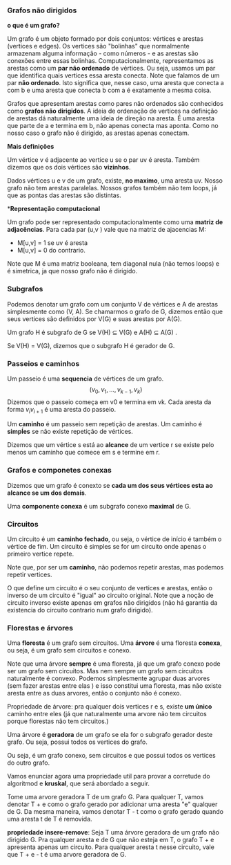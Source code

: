### Grafos não dirigidos

**o que é um grafo?**

Um grafo é um objeto formado por dois conjuntos: vértices e arestas (vertices e edges). Os vertices são "bolinhas" que normalmente armazenam alguma informação - como números - e as arestas são conexões entre essas bolinhas. Computacionalmente, representamos as arestas como um **par não ordenado** de vértices. Ou seja, usamos um par que identifica quais vertices essa aresta conecta. Note que falamos de um par **não ordenado**. Isto significa que, nesse caso, uma aresta que conecta a com b e uma aresta que conecta b com a é exatamente a mesma coisa.

Grafos que apresentam arestas como pares não ordenados são conhecidos como **grafos não dirigidos**. A ideia de ordenação de vertices na definição de arestas dá naturalmente uma ideia de direção na aresta. É uma aresta que parte de a e termina em b, não apenas conecta mas aponta. Como no nosso caso o grafo não é dirigido, as arestas apenas conectam.

**Mais definições**

Um vértice v é adjacente ao vertice u se o par uv é aresta. Também dizemos que os dois vértices são **vizinhos**.

Dados vértices u e v de um grafo, existe, **no maximo**, uma aresta uv. Nosso grafo não tem arestas paralelas. Nossos grafos também não tem loops, já que as pontas das arestas são distintas.

***Representação computacional**

Um grafo pode ser representado computacionalmente como uma **matriz de adjacências**. Para cada par (u,v ) vale que na matriz de ajacencias M:

* M[u,v] = 1 se uv é aresta
* M[u,v] = 0 do contrario.

Note que M é uma matriz booleana, tem diagonal nula (não temos loops) e é simetrica, ja que nosso grafo não é dirigido.

### Subgrafos

Podemos denotar um grafo com um conjunto V de vértices e A de arestas simplesmente como (V, A). Se chamarmos o grafo de G, dizemos então que seus vertices são definidos por V(G) e suas arestas por A(G).



Um grafo H é subgrafo de G se V(H) $\subseteq$ V(G) e A(H) $\subseteq$ A(G) .

Se V(H) = V(G), dizemos que o subgrafo H é gerador de G.

### Passeios e caminhos

Um passeio é uma **sequencia** de vértices de um grafo.
$$
(v_0, v_1, \dots, v_{k-1}, v_k)
$$
Dizemos que o passeio começa em v0 e termina em vk. Cada aresta da forma $v_iv_{i+1}$ é uma aresta do passeio.

Um **caminho** é um passeio sem repetição de arestas. Um caminho é **simpĺes** se não existe repetição de vértices.

Dizemos que um vértice s está  ao **alcance** de um vertice r se existe pelo menos um caminho que comece em s e termine em r.

### Grafos e componetes conexas

Dizemos que um grafo é conexto se **cada um dos seus vértices esta ao alcance se um dos demais**.

Uma **componente conexa** é um subgrafo conexo **maximal** de G.

### Circuitos

Um circuito é um **caminho fechado**, ou seja, o vértice de início é também o vértice de fim. Um circuito é simples se for um circuito onde apenas o primeiro vertice repete.

Note que, por ser um **caminho**, não podemos repetir arestas, mas podemos repetir vertices.

O que define um circuito é o seu conjunto de vertices e arestas, então o inverso de um circuito é "igual" ao circuito original. Note que a noção de circuito inverso existe apenas em grafos não dirigidos (não há garantia da existencia do circuito contrario num grafo dirigido).

### Florestas e árvores

Uma **floresta** é um grafo sem circuitos. Uma **árvore** é uma floresta **conexa**, ou seja, é um grafo sem circuitos e conexo.



Note que uma árvore **sempre** é uma floresta, já que um grafo conexo pode ser um grafo sem circuitos. Mas nem sempre um grafo sem circuitos naturalmente é convexo. Podemos simplesmente agrupar duas arvores (sem fazer arestas entre elas ) e isso constitui uma floresta, mas não existe aresta entre as duas arvores, então o conjunto não é conexo.



Propriedade de árvore: pra qualquer dois vertices r e s, existe **um único** caminho entre eles (já que naturalmente uma arvore não tem circuitos porque florestas não tem circuitos.)

Uma árvore é **geradora** de um grafo se ela for o subgrafo gerador deste grafo. Ou seja, possui todos os vertices do grafo.

Ou seja, é um grafo conexo, sem circuitos e que possui todos os vertices do outro grafo.

Vamos enunciar agora uma propriedade util para provar a corretude do algoritmod e **kruskal**, que será abordado a seguir.



Tome uma arvore geradora T de um grafo G.  Para qualquer T, vamos denotar T + e como o grafo gerado por adicionar uma aresta "e" qualquer de G. Da mesma maneira, vamos denotar T - t como o grafo gerado quando uma aresta t de T é removida.

**propriedade insere-remove**: Seja T uma árvore geradora de um grafo não dirigido G. Pra qualquer aresta e de G que não esteja em T, o grafo T + e apresenta apenas um circuito. Para qualquer aresta t nesse circuito, vale que T + e - t é uma arvore geradora de G.